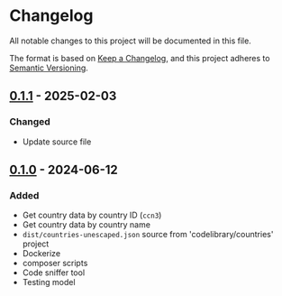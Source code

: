# Changelog

All notable changes to this project will be documented in this file.

The format is based on [Keep a Changelog](https://keepachangelog.com/en/1.1.0/),
and this project adheres to 
[Semantic Versioning](https://semver.org/spec/v2.0.0.html).

## [0.1.1] - 2025-02-03
### Changed
- Update source file

## [0.1.0] - 2024-06-12
### Added
- Get country data by country ID (`ccn3`)
- Get country data by country name
- `dist/countries-unescaped.json` source from 'codelibrary/countries' project
- Dockerize
- composer scripts
- Code sniffer tool
- Testing model

[0.1.1]: https://github.com/CodeLibrary/world/compare/v0.1.0...v0.1.1
[0.1.0]: https://github.com/CodeLibrary/world/tree/v0.1.0
